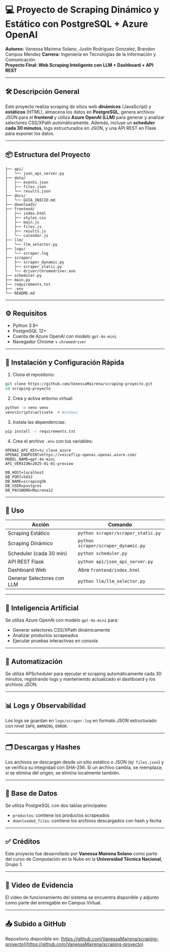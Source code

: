 # 💻 Proyecto de Scraping Dinámico y Estático con PostgreSQL + Azure OpenAI

**Autores:** Vanessa Mairena Solano, Justin Rodriguez Gonzalez, Brandon Campos Mendez 
**Carrera:** Ingeniería en Tecnologías de la Información y Comunicación  
**Proyecto Final: Web Scraping Inteligente con LLM + Dashboard + API REST**

---

## 🛠 Descripción General

Este proyecto realiza scraping de sitios web **dinámicos** (JavaScript) y **estáticos** (HTML), almacena los datos en **PostgreSQL**, genera archivos JSON para el **frontend** y utiliza **Azure OpenAI (LLM)** para generar y analizar selectores CSS/XPath automáticamente. Además, incluye un **scheduler cada 30 minutos**, logs estructurados en JSON, y una API REST en Flask para exponer los datos.

---

## 📦 Estructura del Proyecto

```
├── api/
│   └── json_api_server.py
├── data/
│   ├── events.json
│   ├── files.json
│   └── results.json
├── docs/
│   └── GUÍA_INICIO.md
├── downloads/
├── frontend/
│   ├── index.html
│   ├── styles.css
│   ├── main.js
│   ├── files.js
│   ├── results.js
│   └── calendar.js
├── llm/
│   └── llm_selector.py
├── logs/
│   └── scraper.log
├── scraper/
│   ├── scraper_dynamic.py
│   ├── scraper_static.py
│   └── driver/chromedriver.exe
├── scheduler.py
├── main.py
├── requirements.txt
├── .env
└── README.md
```

---

## ⚙️ Requisitos

- Python 3.9+
- PostgreSQL 12+
- Cuenta de Azure OpenAI con modelo `gpt-4o-mini`
- Navegador Chrome + `chromedriver`

---

## 🧪 Instalación y Configuración Rápida

1. Clona el repositorio:
```bash
git clone https://github.com/VanessaMairena/scraping-proyecto.git
cd scraping-proyecto
```

2. Crea y activa entorno virtual:
```bash
python -m venv venv
venv\Scripts\activate  # Windows
```

3. Instala las dependencias:
```bash
pip install -r requirements.txt
```

4. Crea el archivo `.env` con tus variables:

```env
OPENAI_API_KEY=tu_clave_azure
OPENAI_ENDPOINT=https://voiceflip-openai.openai.azure.com/
MODEL_NAME=gpt-4o-mini
API_VERSION=2025-01-01-preview

DB_HOST=localhost
DB_PORT=5432
DB_NAME=scrapingdb
DB_USER=postgres
DB_PASSWORD=Mairena12
```

---

## 🚀 Uso

| Acción | Comando |
|--------|---------|
| Scraping Estático | `python scraper/scraper_static.py` |
| Scraping Dinámico | `python scraper/scraper_dynamic.py` |
| Scheduler (cada 30 min) | `python scheduler.py` |
| API REST Flask | `python api/json_api_server.py` |
| Dashboard Web | Abre `frontend/index.html` |
| Generar Selectores con LLM | `python llm/llm_selector.py` |

---

## 🧠 Inteligencia Artificial

Se utiliza Azure OpenAI con modelo `gpt-4o-mini` para:
- Generar selectores CSS/XPath dinámicamente
- Analizar productos scrapeados
- Ejecutar pruebas interactivas en consola

---

## 🧩 Automatización

Se utiliza APScheduler para ejecutar el scraping automáticamente cada 30 minutos, registrando logs y manteniendo actualizado el dashboard y los archivos JSON.

---

## 📊 Logs y Observabilidad

Los logs se guardan en `logs/scraper.log` en formato JSON estructurado con nivel `INFO`, `WARNING`, `ERROR`.

---

## 🗂 Descargas y Hashes

Los archivos se descargan desde un sitio estático o JSON (ej: `files.json`) y se verifica su integridad con SHA-256. Si un archivo cambia, se reemplaza; si se elimina del origen, se elimina localmente también.

---

## 📁 Base de Datos

Se utiliza PostgreSQL con dos tablas principales:

- `productos`: contiene los productos scrapeados
- `downloaded_files`: contiene los archivos descargados con hash y fecha

---

## ✅ Créditos

Este proyecto fue desarrollado por **Vanessa Mairena Solano** como parte del curso de Computación en la Nube en la **Universidad Técnica Nacional**, Grupo 1.

---

## 📸 Video de Evidencia

El video de funcionamiento del sistema se encuentra disponible y adjunto como parte del entregable en Campus Virtual.

---

## 📤 Subido a GitHub

Repositorio disponible en: [https://github.com/VanessaMairena/scraping-proyecto](https://github.com/VanessaMairena/scraping-proyecto)

